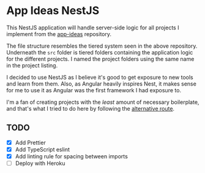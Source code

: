 # App Ideas NestJS

This NestJS application will handle server-side logic for all projects I implement from the [app-ideas](https://github.com/florinpop17/app-ideas) repository.

The file structure resembles the tiered system seen in the above repository. Underneath the `src` folder is tiered folders containing the application logic for the different projects. I named the project folders using the same name in the project listing.

I decided to use NestJS as I believe it's good to get exposure to new tools and learn from them. Also, as Angular heavily inspires Nest, it makes sense for me to use it as Angular was the first framework I had exposure to.

I'm a fan of creating projects with the _least_ amount of necessary boilerplate, and that's what I tried to do here by following the [alternative route](https://docs.nestjs.com/#alternatives).

## TODO

- [x] Add Prettier
- [x] Add TypeScript eslint
- [x] Add linting rule for spacing between imports
- [ ] Deploy with Heroku
